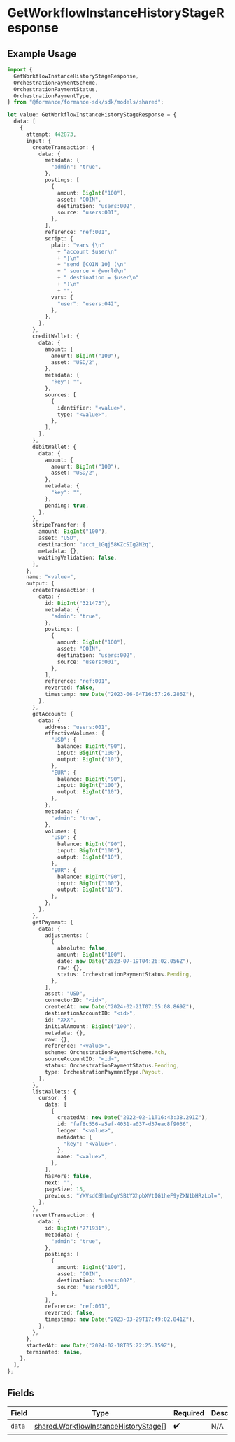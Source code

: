 # GetWorkflowInstanceHistoryStageResponse

## Example Usage

```typescript
import {
  GetWorkflowInstanceHistoryStageResponse,
  OrchestrationPaymentScheme,
  OrchestrationPaymentStatus,
  OrchestrationPaymentType,
} from "@formance/formance-sdk/sdk/models/shared";

let value: GetWorkflowInstanceHistoryStageResponse = {
  data: [
    {
      attempt: 442873,
      input: {
        createTransaction: {
          data: {
            metadata: {
              "admin": "true",
            },
            postings: [
              {
                amount: BigInt("100"),
                asset: "COIN",
                destination: "users:002",
                source: "users:001",
              },
            ],
            reference: "ref:001",
            script: {
              plain: "vars {\n"
                + "account $user\n"
                + "}\n"
                + "send [COIN 10] (\n"
                + "	source = @world\n"
                + "	destination = $user\n"
                + ")\n"
                + "",
              vars: {
                "user": "users:042",
              },
            },
          },
        },
        creditWallet: {
          data: {
            amount: {
              amount: BigInt("100"),
              asset: "USD/2",
            },
            metadata: {
              "key": "",
            },
            sources: [
              {
                identifier: "<value>",
                type: "<value>",
              },
            ],
          },
        },
        debitWallet: {
          data: {
            amount: {
              amount: BigInt("100"),
              asset: "USD/2",
            },
            metadata: {
              "key": "",
            },
            pending: true,
          },
        },
        stripeTransfer: {
          amount: BigInt("100"),
          asset: "USD",
          destination: "acct_1Gqj58KZcSIg2N2q",
          metadata: {},
          waitingValidation: false,
        },
      },
      name: "<value>",
      output: {
        createTransaction: {
          data: {
            id: BigInt("321473"),
            metadata: {
              "admin": "true",
            },
            postings: [
              {
                amount: BigInt("100"),
                asset: "COIN",
                destination: "users:002",
                source: "users:001",
              },
            ],
            reference: "ref:001",
            reverted: false,
            timestamp: new Date("2023-06-04T16:57:26.286Z"),
          },
        },
        getAccount: {
          data: {
            address: "users:001",
            effectiveVolumes: {
              "USD": {
                balance: BigInt("90"),
                input: BigInt("100"),
                output: BigInt("10"),
              },
              "EUR": {
                balance: BigInt("90"),
                input: BigInt("100"),
                output: BigInt("10"),
              },
            },
            metadata: {
              "admin": "true",
            },
            volumes: {
              "USD": {
                balance: BigInt("90"),
                input: BigInt("100"),
                output: BigInt("10"),
              },
              "EUR": {
                balance: BigInt("90"),
                input: BigInt("100"),
                output: BigInt("10"),
              },
            },
          },
        },
        getPayment: {
          data: {
            adjustments: [
              {
                absolute: false,
                amount: BigInt("100"),
                date: new Date("2023-07-19T04:26:02.056Z"),
                raw: {},
                status: OrchestrationPaymentStatus.Pending,
              },
            ],
            asset: "USD",
            connectorID: "<id>",
            createdAt: new Date("2024-02-21T07:55:08.869Z"),
            destinationAccountID: "<id>",
            id: "XXX",
            initialAmount: BigInt("100"),
            metadata: {},
            raw: {},
            reference: "<value>",
            scheme: OrchestrationPaymentScheme.Ach,
            sourceAccountID: "<id>",
            status: OrchestrationPaymentStatus.Pending,
            type: OrchestrationPaymentType.Payout,
          },
        },
        listWallets: {
          cursor: {
            data: [
              {
                createdAt: new Date("2022-02-11T16:43:38.291Z"),
                id: "faf8c556-a5ef-4031-a037-d37eac8f9036",
                ledger: "<value>",
                metadata: {
                  "key": "<value>",
                },
                name: "<value>",
              },
            ],
            hasMore: false,
            next: "",
            pageSize: 15,
            previous: "YXVsdCBhbmQgYSBtYXhpbXVtIG1heF9yZXN1bHRzLol=",
          },
        },
        revertTransaction: {
          data: {
            id: BigInt("771931"),
            metadata: {
              "admin": "true",
            },
            postings: [
              {
                amount: BigInt("100"),
                asset: "COIN",
                destination: "users:002",
                source: "users:001",
              },
            ],
            reference: "ref:001",
            reverted: false,
            timestamp: new Date("2023-03-29T17:49:02.841Z"),
          },
        },
      },
      startedAt: new Date("2024-02-18T05:22:25.159Z"),
      terminated: false,
    },
  ],
};
```

## Fields

| Field                                                                                               | Type                                                                                                | Required                                                                                            | Description                                                                                         |
| --------------------------------------------------------------------------------------------------- | --------------------------------------------------------------------------------------------------- | --------------------------------------------------------------------------------------------------- | --------------------------------------------------------------------------------------------------- |
| `data`                                                                                              | [shared.WorkflowInstanceHistoryStage](../../../sdk/models/shared/workflowinstancehistorystage.md)[] | :heavy_check_mark:                                                                                  | N/A                                                                                                 |